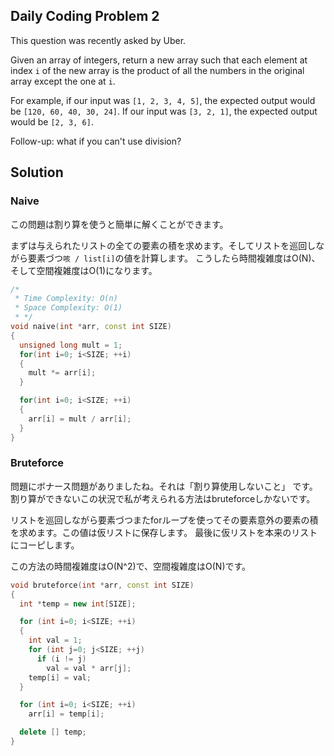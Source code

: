 ## Daily Coding Problem 2

This question was recently asked by Uber.

Given an array of integers, return a new array such that each element at index `i` of the new array is the product of all the numbers in the original array except the one at `i`.

For example, if our input was `[1, 2, 3, 4, 5]`, the expected output would be `[120, 60, 40, 30, 24]`. If our input was `[3, 2, 1]`, the expected output would be `[2, 3, 6]`.

Follow-up: what if you can't use division?

## Solution

### Naive

この問題は割り算を使うと簡単に解くことができます。

まずは与えられたリストの全ての要素の積を求めます。そしてリストを巡回しながら要素づつ`咳 / list[i]`の値を計算します。
こうしたら時間複雑度はO(N)、そして空間複雑度はO(1)になります。

```cpp
/* 
 * Time Complexity: O(n)
 * Space Complexity: O(1)
 * */
void naive(int *arr, const int SIZE)
{
  unsigned long mult = 1;
  for(int i=0; i<SIZE; ++i)
  {
    mult *= arr[i];
  }

  for(int i=0; i<SIZE; ++i)
  {
    arr[i] = mult / arr[i];
  }
}
```

### Bruteforce

問題にボナース問題がありましたね。それは「割り算使用しないこと」 です。
割り算ができないこの状況で私が考えられる方法はbruteforceしかないです。

リストを巡回しながら要素づつまたforループを使ってその要素意外の要素の積を求めます。この値は仮リストに保存します。
最後に仮リストを本来のリストにコーピします。

この方法の時間複雑度はO(N^2)で、空間複雑度はO(N)です。

```cpp
void bruteforce(int *arr, const int SIZE)
{
  int *temp = new int[SIZE];

  for (int i=0; i<SIZE; ++i)
  {
    int val = 1;
    for (int j=0; j<SIZE; ++j)
      if (i != j) 
        val = val * arr[j];
    temp[i] = val;
  }

  for (int i=0; i<SIZE; ++i)
    arr[i] = temp[i];

  delete [] temp;
}
```